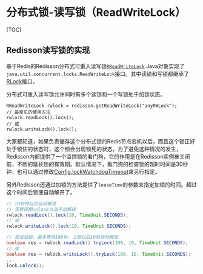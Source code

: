 # 分布式锁-读写锁（ReadWriteLock）

[TOC]

## Redisson读写锁的实现

基于Redis的Redisson分布式可重入读写锁[`RReadWriteLock`](http://static.javadoc.io/org.redisson/redisson/3.4.3/org/redisson/api/RReadWriteLock.html) Java对象实现了`java.util.concurrent.locks.ReadWriteLock`接口。其中读锁和写锁都继承了[RLock](https://github.com/redisson/redisson/wiki/8.-分布式锁和同步器#81-可重入锁reentrant-lock)接口。

分布式可重入读写锁允许同时有多个读锁和一个写锁处于加锁状态。

```
RReadWriteLock rwlock = redisson.getReadWriteLock("anyRWLock");
// 最常见的使用方法
rwlock.readLock().lock();
// 或
rwlock.writeLock().lock();
```

大家都知道，如果负责储存这个分布式锁的Redis节点宕机以后，而且这个锁正好处于锁住的状态时，这个锁会出现锁死的状态。为了避免这种情况的发生，Redisson内部提供了一个监控锁的看门狗，它的作用是在Redisson实例被关闭前，不断的延长锁的有效期。默认情况下，看门狗的检查锁的超时时间是30秒钟，也可以通过修改[Config.lockWatchdogTimeout](https://github.com/redisson/redisson/wiki/2.-配置方法#lockwatchdogtimeout监控锁的看门狗超时单位毫秒)来另行指定。

另外Redisson还通过加锁的方法提供了`leaseTime`的参数来指定加锁的时间。超过这个时间后锁便自动解开了。

```java
// 10秒钟以后自动解锁
// 无需调用unlock方法手动解锁
rwlock.readLock().lock(10, TimeUnit.SECONDS);
// 或
rwlock.writeLock().lock(10, TimeUnit.SECONDS);

// 尝试加锁，最多等待100秒，上锁以后10秒自动解锁
boolean res = rwlock.readLock().tryLock(100, 10, TimeUnit.SECONDS);
// 或
boolean res = rwlock.writeLock().tryLock(100, 10, TimeUnit.SECONDS);
...
lock.unlock();
```

